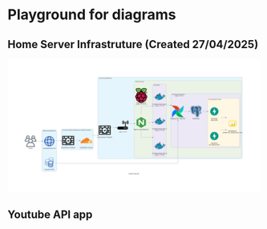 # Playground for diagrams

## Home Server Infrastruture (Created 27/04/2025)
![alt text](home_server/home_server.png)

## Youtube API app